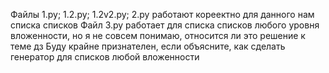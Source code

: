 Файлы 1.py; 1.2.py; 1.2v2.py; 2.py работают кореектно для данного нам списка списков
Файл 3.py работает для списка списков любого уровня вложенности, но я не совсем понимаю, относится ли это решение к теме дз
Буду крайне признателен, если объясните, как сделать генератор для списков любой вложенности